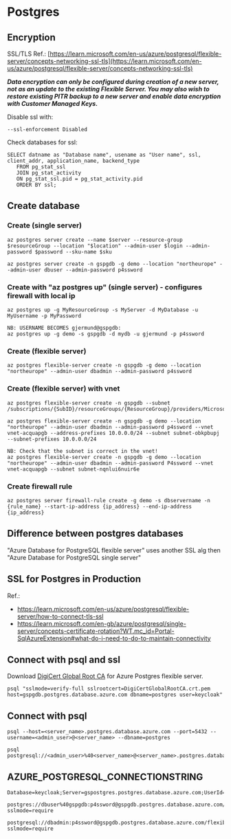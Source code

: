 # Postgres

## Encryption
SSL/TLS Ref.: [https://learn.microsoft.com/en-us/azure/postgresql/flexible-server/concepts-networking-ssl-tls](https://learn.microsoft.com/en-us/azure/postgresql/flexible-server/concepts-networking-ssl-tls)

___Data encryption can only be configured during creation of a new server, not as an update to the existing Flexible Server. You may also wish to restore existing PITR backup to a new server and enable data encryption with Customer Managed Keys.___

Disable ssl with:
```
--ssl-enforcement Disabled
```

Check databases for ssl:
```
SELECT datname as "Database name", usename as "User name", ssl, client_addr, application_name, backend_type
   FROM pg_stat_ssl
   JOIN pg_stat_activity
   ON pg_stat_ssl.pid = pg_stat_activity.pid
   ORDER BY ssl;
```

## Create database
### Create (single server)
```
az postgres server create --name $server --resource-group $resourceGroup --location "$location" --admin-user $login --admin-password $password --sku-name $sku

az postgres server create -n gspgdb -g demo --location "northeurope" --admin-user dbuser --admin-password p4ssword
```

### Create with "az postgres up" (single server) - configures firewall with local ip
```
az postgres up -g MyResourceGroup -s MyServer -d MyDatabase -u MyUsername -p MyPassword

NB: USERNAME BECOMES gjermund@gspgdb:
az postgres up -g demo -s gspgdb -d mydb -u gjermund -p p4ssword
```

### Create (flexible server)
```
az postgres flexible-server create -n gspgdb -g demo --location "northeurope" --admin-user dbadmin --admin-password p4ssword
```

### Create (flexible server) with vnet
```
az postgres flexible-server create -n gspgdb --subnet /subscriptions/{SubID}/resourceGroups/{ResourceGroup}/providers/Microsoft.Network/virtualNetworks/{VNetName}/subnets/{SubnetName}

az postgres flexible-server create -n gspgdb -g demo --location "northeurope" --admin-user dbadmin --admin-password p4ssword --vnet vnet-acquapgb --address-prefixes 10.0.0.0/24 --subnet subnet-obkpbupj --subnet-prefixes 10.0.0.0/24

NB: Check that the subnet is correct in the vnet!
az postgres flexible-server create -n gspgdb -g demo --location "northeurope" --admin-user dbadmin --admin-password P4ssword --vnet vnet-acquapgb --subnet subnet-nqnlui6nuir6e
```

### Create firewall rule
```
az postgres server firewall-rule create -g demo -s dbservername -n {rule_name} --start-ip-address {ip_address} --end-ip-address {ip_address}
```

## Difference between postgres databases
"Azure Database for PostgreSQL flexible server" uses another SSL alg then "Azure Database for PostgreSQL single server"

## SSL for Postgres in Production
Ref.: 
* https://learn.microsoft.com/en-us/azure/postgresql/flexible-server/how-to-connect-tls-ssl
* https://learn.microsoft.com/en-gb/azure/postgresql/single-server/concepts-certificate-rotation?WT.mc_id=Portal-SqlAzureExtension#what-do-i-need-to-do-to-maintain-connectivity

## Connect with psql and ssl
Download [DigiCert Global Root CA](https://dl.cacerts.digicert.com/DigiCertGlobalRootCA.crt.pem) for Azure Postgres flexible server.

```
psql "sslmode=verify-full sslrootcert=DigiCertGlobalRootCA.crt.pem host=gspgdb.postgres.database.azure.com dbname=postgres user=keycloak"
```

## Connect with psql
```
psql --host=<server_name>.postgres.database.azure.com --port=5432 --username=<admin_user>@<server_name> --dbname=postgres

psql postgresql://<admin_user>%40<server_name>@<server_name>.postgres.database.azure.com:5432/postgres
```

## AZURE_POSTGRESQL_CONNECTIONSTRING
```
Database=keycloak;Server=gspostgres.postgres.database.azure.com;UserId=keycloak;Password=keycloak

postgres://dbuser%40gspgdb:p4ssword@gspgdb.postgres.database.azure.com/postgres?sslmode=require

postgresql://dbadmin:p4ssword@gspgdb.postgres.database.azure.com/flexibleserverdb?sslmode=require
```

